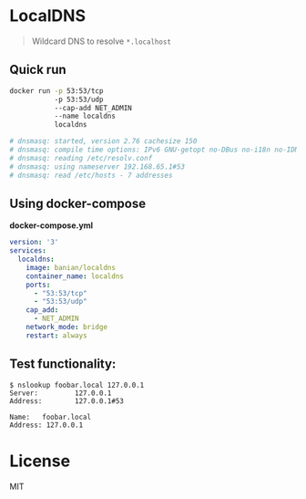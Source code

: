 # LocalDNS

> Wildcard DNS to resolve `*.localhost`

## Quick run

```bash
docker run -p 53:53/tcp
           -p 53:53/udp
           --cap-add NET_ADMIN
           --name localdns
           localdns
```
```bash
# dnsmasq: started, version 2.76 cachesize 150
# dnsmasq: compile time options: IPv6 GNU-getopt no-DBus no-i18n no-IDN DHCP DHCPv6 no-Lua TFTP no-conntrack ipset auth no-DNSSEC loop-detect inotify
# dnsmasq: reading /etc/resolv.conf
# dnsmasq: using nameserver 192.168.65.1#53
# dnsmasq: read /etc/hosts - 7 addresses
```

## Using docker-compose

**docker-compose.yml**

```yml
version: '3'
services:
  localdns:
    image: banian/localdns
    container_name: localdns
    ports:
      - "53:53/tcp"
      - "53:53/udp"
    cap_add:
      - NET_ADMIN
    network_mode: bridge
    restart: always
```

## Test functionality:
```
$ nslookup foobar.local 127.0.0.1  
Server:         127.0.0.1
Address:        127.0.0.1#53

Name:   foobar.local
Address: 127.0.0.1
```

# License
MIT
